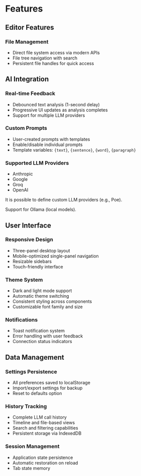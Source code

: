 # Features

## Editor Features

### File Management
- Direct file system access via modern APIs
- File tree navigation with search
- Persistent file handles for quick access

## AI Integration

### Real-time Feedback
- Debounced text analysis (1-second delay)
- Progressive UI updates as analysis completes
- Support for multiple LLM providers

### Custom Prompts
- User-created prompts with templates
- Enable/disable individual prompts
- Template variables: `{text}`, `{sentence}`, `{word}`, `{paragraph}`

### Supported LLM Providers
- Anthropic
- Google
- Groq
- OpenAI

It is possible to define custom LLM providers (e.g., Poe).

Support for Ollama (local models).

## User Interface

### Responsive Design
- Three-panel desktop layout
- Mobile-optimized single-panel navigation
- Resizable sidebars
- Touch-friendly interface

### Theme System
- Dark and light mode support
- Automatic theme switching
- Consistent styling across components
- Customizable font family and size

### Notifications
- Toast notification system
- Error handling with user feedback
- Connection status indicators

## Data Management

### Settings Persistence
- All preferences saved to localStorage
- Import/export settings for backup
- Reset to defaults option

### History Tracking
- Complete LLM call history
- Timeline and file-based views
- Search and filtering capabilities
- Persistent storage via IndexedDB

### Session Management
- Application state persistence
- Automatic restoration on reload
- Tab state memory
